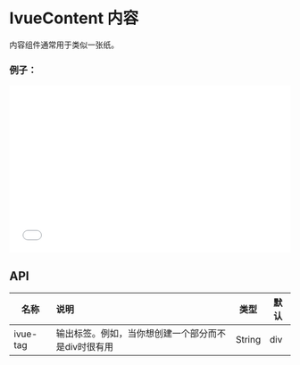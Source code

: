 # IvueContent 内容

内容组件通常用于类似一张纸。

### 例子：

<iframe width="100%" height="300" src="//jsfiddle.net/qq282126990/4k5uzgjh/embedded/result,html,css,js/" allowfullscreen="allowfullscreen" allowpaymentrequest frameborder="0"></iframe>

## API

| 名称    | 说明                                                | 类型   | 默认 |
| ------- | :-------------------------------------------------- | ------ | ---- |
| ivue-tag | 输出标签。例如，当你想创建一个部分而不是div时很有用 | String | div  |

